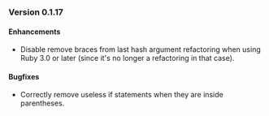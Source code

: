 ### Version 0.1.17

#### Enhancements
- Disable remove braces from last hash argument refactoring when using Ruby 3.0 or later (since it's no longer 
  a refactoring in that case).

#### Bugfixes
- Correctly remove useless if statements when they are inside parentheses.

